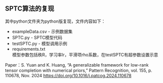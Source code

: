 ## SPTC算法的复现

其中python文件夹为python版复现，文件内容如下：
- exampleData.csv - 示例数据集
- SPTC.py - SPTC模型代码
- testSPTC.py - 模型调用示例
- requirements.txt  
模型参数包括秩R，学习率lr，平滑项rho系数，在testSPTC有超参数设置示意

Paper：S. Yuan and K. Huang, “A generalizable framework for low-rank tensor completion with numerical priors,” Pattern Recognition, vol. 155, p. 110678, Nov. 2024 
https://doi.org/10.1016/j.patcog.2024.110678

